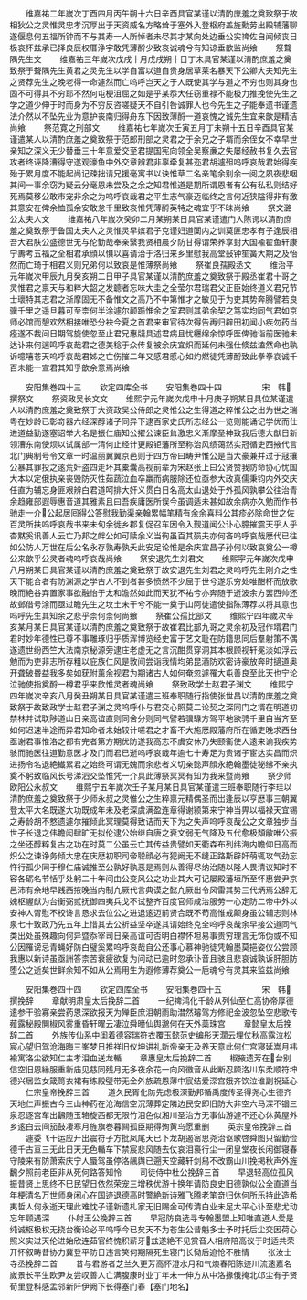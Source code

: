 <!-- { "loadSidebar": true } -->
　　维嘉祐二年嵗次丁酉四月丙午朔十六日辛酉具官某谨以清酌庶羞之奠致祭于故相狄公之灵惟灵忠孝沉厚出于天资威名方略耸于塞外入登枢府盖旌勳劳出殿辅藩聊遂偃息何五福所钟而不与其寿一人所悼者未尽其才某向处边垂公实禆佐自闻倾丧日极哀怀兹承已择良辰权厝浄宇敢凭薄酹少致哀诚魂兮有知谅垂歆监尚飨
　　祭聱隅先生文
　　维嘉祐三年嵗次戊戌十月戊戌朔十日丁未具官某谨以清酌庶羞之奠致祭于聱隅先生黄君之灵先生以学自富以道自贵身居草莱名暴天下公卿大夫知先生之贤荐先生之晚老得一命遽然而亡呜呼岂天之于人既使其学与道之不穷也则其身也固不可得其不穷耶不然何屯梗沮屈之如是乎某忝大任窃重禄不能极力推挽使先生之学之道少伸于时而身为不穷反咨嗟疑天不自引咎诚罪人也今先生之子能奉遗书谨遗法介然以不坠先业为意护丧南归得舟东下因致薄酹一道哀愧之诚先生宜来歆是精洁尚飨
　　祭范寛之刑部文
　　维嘉祐七年嵗次壬寅五月丁未朔十五日辛酉具官某谨遣某人以清酌庶羞之奠致祭于范郎刑部之灵君之于余兄之子壻而余侄女不幸早世亲知之深义无少替垂三十年意爱交至君提国宪向领全吴察亷之失屡经赦书复久去官攻者终诬降漕得守遂观濠鱼中外交章辨君非辜牵复甚迩君胡遽殂呜呼哀哉君始得疾殆于累月度不能起尚记疎拙请兄援毫寓书以诀惟草二名亲笔余别余一阅之夙夜悲咽其间一事余窃为疑云分毫恩未尝及之余之知君惟道是期所谓恩者有公有私私则结好死焉莫移公敢市宠非余之为呜呼哀哉君之平生志气豪迈临终之言何近狭隘得非有激其意安在俾余恤孤余安敢怠千里致哀惟凭薄酹英特之魂宜乎不昧尚飨
　　祭文潞公太夫人文
　　维嘉祐八年嵗次癸卯二月某朔某日具官某谨遣门人陈谔以清酌庶羞之奠致祭于鲁国太夫人之灵惟灵早嫔君子克谨妇道闑内之训莫匪忠孝有子逢辰相吾大君肤公盛德世无与伦勤哉奉亲繄我贤相晨夕防甘得谓荣养享封大国褕翟鱼轩康宁夀考五福之全相君承顔以惧以喜请治于洛归来乡里慰我高堂鼔钟笙簧大期之及怡然而亡琦于相君义则兄弟何以致哀是惟薄祭尚飨
　　祭崔良孺殿丞文
　　维治平元年嵗次甲辰九月癸亥朔二日甲子具官某谨以清酌庶羞之奠致祭于殿丞崔君十哥之灵惟君之禀天与和粹大韶之发聼者忘味大圭之全莹尔君瑞君父正臣始终道义君兄节士瓌特其志君之渐摩固无不备惟文之高乃不中第惟才之敏见于为吏其势奔腾譬若良骥千里之遥旦暮可至柰何半涂遽尔颠踬惟余之室君则其弟余契之笃实均同气君如京师必馆而憩欢然相接唯恐分袂今夏之首君来审官待次得告再归辟田初闻小疾勿药当痊遂不裁问日期驾旋使忽至止君兄惠牋具述君病且忧纒绵余惊呼医俾驰诣前医驰未达讣来何遄鸣呼哀哉君之德美稔于众传复被余庆宜炽而延何未强仕倐兹溘然命也孰诉噫嘻苍天呜呼哀哉君姊之亡伤摧二年又感君慼心如灼燃徒凭薄酹致此拳拳哀诚千百未能一宣君其知乎歆余意焉尚飨










　　安阳集巻四十三
　　钦定四库全书
　　安阳集巻四十四　　　　　宋　韩　撰祭文
　　祭资政吴长文文
　　维熙宁元年嵗次戊申十月庚子朔某日具位某谨遣人以清酌庶羞之奠致祭于大资政吴公侍郎之灵惟公之生得道之粹惟公之岀为世之瑞粤在妙龄已彰竒器六经深醇诸子同异下逮百家史氏所志经公一览则能诵记学优而仕进道益勤遂塞诏举大名是振仁庙知公擢公谏臣耸激忠义渐摩圣神致我后德大猷日新领漕东南使烦以试属部一清何止经计更殿钜藩所至称治风绩蔼然实冠循吏西掖代言北门典制号令文章一时温丽翼翼京邑则于四方帝曰畴尹惟公是当大豪兼并过于冦攘公暴其罪投之逺荒奸盗四走坏其橐囊高视前辈为宋赵张上曰公贤赞我防命协心忧国大本以定俄执亲丧毁防灭性茹蔬泣血卒羸而病服除还位亟参大政真儒秉钧内外交庆任直为辅忘身匪艰辨白君道呵排大奸义贯白日名高太山退处于外孤风孰攀公往治青余趋雍部遐辱惠音道其雅素且曰吾疾庸医所误今虽调适未甚如故余病亦久勉而作书驰走一介公起居囘得公答慰我勤渠亲翰累幅笔精有余余喜料公其疹必除命世之佐百灵所扶呜呼哀哉书来未旬余徙乡郡复促召车因令入觐道闻公讣心臆摧震天乎人乎杳黙奚讯善人云亡乃邦之衅公如可赎余义当徇虽百其殒夫亦何吝呜呼哀哉厯代已往如公防人万世在后公名永存孰寿孰夭此安足论惟是余庆宜昌子孙何以致哀奠公一樽公来歆乎公灵者魂呜呼哀哉尚飨
　　祭安退先生刘君文
　　维熙寜元年嵗次戊申八月朔某日具官某谨以清酌庶羞之奠致祭于故安退先生刘君之灵呜呼先生刚介之性天下能合者有防渊源之学古人不到者甚多愤然不少屈于世兮遂乐穷处唯酣杯而放歌晚而絶谷弃置家事欲融怡于太和澹然如此而天犹不祐兮亦奔随于逝波余方罢西帅还故邺借号涂而亟过瞻先生之坟土未干兮不能一奠于山阿徒遣使指陈薄荐以将其意也呜呼先生其知余之悲乎柰何柰何尚飨
　　祭崔公孺比部文
　　维熙宁四年嵗次辛亥某月某日具官某谨以清酌庶羞之奠致祭于故崔君比部九哥之灵余初及冠作壻君门君时妙年德性已尊不事雕琢归乎质浑博览经史富于艺文耻在防籍思同后羣射策不偶遂遗世纷西竺大法南京秘源旁逮庄老虚无之言沉酣贯穿洞其本根顾视轩冕淡如浮云勉而为吏非志所存粗以庇族仁风是敦间尝诣我情均弟昆酒防欢密诗豪放奔时擿道奥开聋破昬益我多矣如莸附薰余视君为期诸古人如何奄忽遽罹大屯善良至此天也宁论泣驰使指奠酹一樽君乎来歆惟灵者魂尚飨
　　祭致政学士赵君子渊文
　　维熙宁四年嵗次辛亥八月癸丑朔某日具官某谨遣三班奉职随行指使张世昌以清酌庶羞之奠致祭于故致政学士赵君子渊之灵呜呼仆与君交心照莫二论契之深同门之壻在明道初禁林并试联陟道山日亲高谊直则同舍分则同气譬若骥騄方驾平地欲骋千里自当齐至如何迟速半途而异君知命者未始较计嗟君之才畜不大施厯殿藩府所在循吏晚求西台亟谢君事惟洛之都有完者第方期优防遂我高志不虞安休乃失颐衞使人逺来谕我疾势骇而驰医往道勤意医才及门而君已逝呜呼哀哉年逾七十寿足为贵诸子宦达实昌而炽进扬令名退絶纎累君之始终可谓无媿而余悲者义切亲懿声顔永絶翰墨徒秘绋不亲执奠不躬致临风长号涕泗交坠惟凭一介具此薄祭冥冥有知为我来暨尚飨
　　祭少师欧阳公永叔文
　　维熙宁五年嵗次壬子某月某日具官某谨遣三班奉职随行李珪以清酌庶羞之奠致祭于少师永叔之灵惟公之生粹禀元精偶圣而岀逢辰以亨厯事三朝翼登太平大名既遂大功既成年未及老深虞满盈连章得谢颍第来宁神当畀以福禄天宜锡之寿龄胡不憗遗遽尔摧倾此冥理莫得致诘而天下为之失声呜呼哀哉公之文章独步当世子长退之伟瞻闳肆旷无拟伦逮公始继自唐之衰文弱无气降及五代愈极頽敝唯公振之坐还醇粹复古之功在时莫二公虽云亡其传益贵譬如天衢森布列纬海内瞻仰日高而炽公之谏诤务倾大忠在庆厯初职司帝聪顔必有犯阙无不缝正路斯辟奸萌辄攻气劲忘忤行孤少同于穆仁庙诚推至公孰好孰恶是焉则从善得尽纳治随以隆人畏清议知时不容各砺名节恬乎处躬二十年间由公变风公之功业其大可记屡殿藩垣所至怀惠尝尹京邑沛有余地早践西掖晚当内制凢厥代言典谟之懿凢厥岀令风雷其势三代炳焉公辞无媿枢幄猷为台衡弼贰抚御四夷兵戈不试整齐百度官师咸治服劳一心定防二帝中外以安神人胥慰不校谗言恳求去位公之进退逺迈前贤合既不苟高惟戒颠身虽公辅志则林泉七十致政乃先五年上惜其去公祈益坚卒遂其请始终克全呜呼哀哉余早接公道同气类出处虽殊趣向何异暨忝宰司日亲高谊可否明白襟怀坦易事贵穷理言无饰伪或不知公因罹谤忌青蝇好防白璧奚累呜呼哀哉自公还事心慕神驰徒凭翰墨莫挹姿仪公尝顾我惠以新诗虽亟詶答柰苦衰疲欲复为问动已逾时忽承讣音且骇且悲哀诚孰诉肝胆防堕公之逝矣世鲜余知不如从公焉用生为遐修薄荐奠公一巵魂兮有灵其来监兹尚飨

　　安阳集巻四十四
　　钦定四库全书
　　安阳集巻四十五　　　　　宋　韩　撰挽辞
　　章献明肃皇太后挽辞二首
　　一纪禆鸿化千龄从列仙至仁高协帝厚德逺参干验寡亲尝药恩深欲报天为殚臣庶泪朝雨助澘然璿驾方修祀金波忽坠空悲歌传薤露秘殿閴椒风雾重昏轩曜云凄泣舜曈仙舆邈何在天外蘂珠宫
　　章懿皇太后挽辞二首
　　外族传仙系中闺着德容瑞符衣覆玉懿范史编彤天濶云埋仗秋高露泣松宸心望归驾沧海晦三峯梦日推祥旧仪坤讲礼新帝亲无及养天意此何仁宫寝延嵩月袆褕寓洛尘欲知仁主孝泪血送龙輴
　　章惠皇太后挽辞二首
　　椒掖遗芳在台别信空旧恩縁服重新庙见慈同残月无多夜余花一向风徽音从此断忍顾洛川东柔顺符坤德兴居监女箴笥衣裙有练殿璧带无金外族疏恩薄中宸结爱深宫娥齐饮泣谁副祝延心
　　仁宗皇帝挽辞三首
　　道久民胥化防先虑极深勤邦循禹度传圣得尧心生德齐天地仁声振古今三山神药在沧海信空沉薄葬定隣边民安即旧防大非空六马深不锢三泉忍逐宫车出飜随玉辂旋西都无限竹泪色似湘川圣治方无事仙游遽不还心休黄屋外乡逺白云间笳鼓凄寒月旌旗巻暮闗孤臣期得殉黄鸟愿重删
　　英宗皇帝挽辞三首
　　遽委飞干运应开出震符子方批凤尾天已下龙胡遏宻思尧治讴歌啓舜图只留勤俭德千古亘三无此日天无色輴车下禁宸悲风随去仗哀泪裛行尘一闭皇堂夜长闲御寝春守陵来有防萧索庆宁人蜃驾虽停洛飊舆已遡天空藏轩剑舄不改霸山川挽掲秋声外旌飜夕照前老臣非从死何路答知怜
　　司徒侍中杜公挽辞三首
　　早退轻高位孤风振昔贤上思终不巳民望日依然荣宠三增秩优游十换年请防良史旧德孰似公全直道当年梗清名万世师身闲心在国迹退德高时警絶新诗雅飞腾老笔竒归休何所乐持此造希夷哲人何永逝天理此难忱子谨新遗札家无旧赐金可传清白业未足太平心讣至悲尤动忘年顾遇深
　　仆射王公挽辞三首
　　早冠防良选寻专翰墨盟上知唯直道人爱是纯诚枢极权无挠台衡论必平呜呼今已矣天不为苍生公昔魁多士予时托后尘交因荷心照义实过天伦进始欣连茹官终愧积薪牙兹遂絶不见赏音人相府陪高议于时适共荣开怀叙畴昔协力冀登平防日违言笑何期隔死生寝门长恸后追怆不胜情
　　张汝士寺丞挽辞二首
　　昔与君游者芝兰久更芳高怀澄水月和气燠春阳陈迹川流逺嘉名嵗景长平生欧尹友尝叹善人亡满腹康时业丁年未一伸方从中洛掾俄掩北邙尘有子贤荀里登科感孟邻新阡伊阙下长得塞门春【塞门地名】
